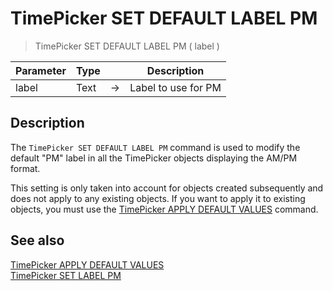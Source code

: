 # TimePicker SET DEFAULT LABEL PM

> TimePicker SET DEFAULT LABEL PM ( label )

| Parameter | Type |     | Description |
| --- | --- | --- | --- |
| label | Text | → | Label to use for PM |

## Description

The `TimePicker SET DEFAULT LABEL PM` command is used to modify the default "PM" label in all the TimePicker objects displaying the AM/PM format.

This setting is only taken into account for objects created subsequently and does not apply to any existing objects. If you want to apply it to existing objects, you must use the [TimePicker APPLY DEFAULT VALUES](TimePicker%20APPLY%20DEFAULT%20VALUES.pt.md) command.

## See also

[TimePicker APPLY DEFAULT VALUES](TimePicker%20APPLY%20DEFAULT%20VALUES.pt.md)  
[TimePicker SET LABEL PM](TimePicker%20SET%20LABEL%20PM.pt.md)
